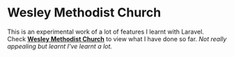 <h1>Wesley Methodist Church</h1>
<p>
This is an experimental work of a lot of features I learnt with Laravel.<br>
Check <a href="wesleychurch.herokuapp.com"><strong>Wesley Methodist Church</strong></a>  to view what I have done so far.
<em>Not really appealing but learnt I've learnt a lot.</em>
</p>